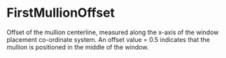 FirstMullionOffset
==================

Offset of the mullion centerline, measured along the x-axis of the window placement co-ordinate system. An offset value = 0.5 indicates that the mullion is positioned in the middle of the window.